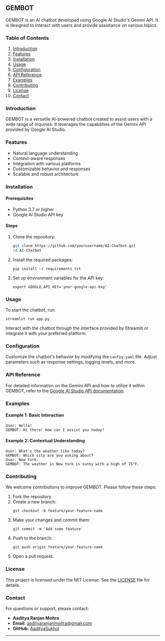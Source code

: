 ## GEMBOT

GEMBOT is an AI chatbot developed using Google AI Studio's Gemini API. It is designed to interact with users and provide assistance on various topics.

### Table of Contents

1. [Introduction](#introduction)
2. [Features](#features)
3. [Installation](#installation)
4. [Usage](#usage)
5. [Configuration](#configuration)
6. [API Reference](#api-reference)
7. [Examples](#examples)
8. [Contributing](#contributing)
9. [License](#license)
10. [Contact](#contact)

### Introduction

GEMBOT is a versatile AI-powered chatbot created to assist users with a wide range of inquiries. It leverages the capabilities of the Gemini API provided by Google AI Studio.

### Features

- Natural language understanding
- Context-aware responses
- Integration with various platforms
- Customizable behavior and responses
- Scalable and robust architecture

### Installation

#### Prerequisites

- Python 3.7 or higher
- Google AI Studio API key

#### Steps

1. Clone the repository:
    ```sh
    git clone https://github.com/yourusername/AI-Chatbot.git
    cd AI-Chatbot
    ```

2. Install the required packages:
    ```
    pip install -r requirements.txt
    ```

3. Set up environment variables for the API key:
    ```
    export GOOGLE_API_KEY='your-google-api-key'
    ```

### Usage

To start the chatbot, run:
```
streamlit run app.py
```

Interact with the chatbot through the interface provided by Streamlit or integrate it with your preferred platform.

### Configuration

Customize the chatbot's behavior by modifying the `config.yaml` file. Adjust parameters such as response settings, logging levels, and more.

### API Reference

For detailed information on the Gemini API and how to utilize it within GEMBOT, refer to the [Google AI Studio API documentation](https://ai.google.com/docs).

### Examples

#### Example 1: Basic Interaction
```
User: Hello!
GEMBOT: Hi there! How can I assist you today?
```

#### Example 2: Contextual Understanding
```
User: What's the weather like today?
GEMBOT: Which city are you asking about?
User: New York.
GEMBOT: The weather in New York is sunny with a high of 75°F.
```

### Contributing

We welcome contributions to improve GEMBOT. Please follow these steps:

1. Fork the repository.
2. Create a new branch:
    ```
    git checkout -b feature/your-feature-name
    ```
3. Make your changes and commit them:
    ```
    git commit -m 'Add some feature'
    ```
4. Push to the branch:
    ```
    git push origin feature/your-feature-name
    ```
5. Open a pull request.

### License

This project is licensed under the MIT License. See the [LICENSE](LICENSE) file for details.

### Contact

For questions or support, please contact:

- **Aaditya Ranjan Moitra**
- **Email:** aadityaranjanmoitra@gmail.com
- **GitHub:** [AadityaSukhoi](https://github.com/AadityaSukhoi)

---
